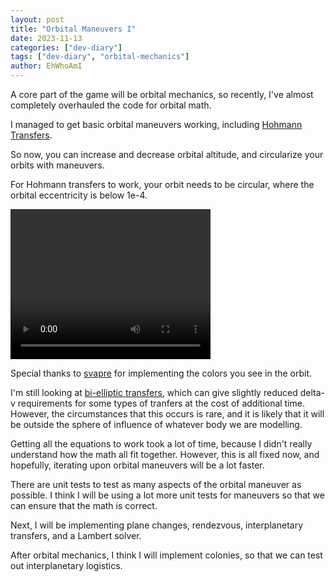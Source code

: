 ```yaml
---
layout: post
title: "Orbital Maneuvers I"
date: 2023-11-13
categories: ["dev-diary"]
tags: ["dev-diary", "orbital-mechanics"]
author: EhWhoAmI
---
```

A core part of the game will be orbital mechanics, so recently, I've almost completely overhauled the code for orbital math.

I managed to get basic orbital maneuvers working, including [Hohmann Transfers](https://en.wikipedia.org/wiki/Hohmann_transfer_orbit). 

So now, you can increase and decrease orbital altitude, and circularize your orbits with maneuvers.

For Hohmann transfers to work, your orbit needs to be circular, where the orbital eccentricity is below 1e-4.

<video width="320" height="240" controls>
  <source src="/assets/media/screenshots/hohmann_transfer.mp4" type="video/mp4">
</video>

Special thanks to [svapre](https://github.com/svapre) for implementing the colors you see in the orbit.

I'm still looking at [bi-elliptic transfers](https://en.wikipedia.org/wiki/Bi-elliptic_transfer), which can give slightly
reduced delta-v requirements for some types of tranfers at the cost of additional time. However, the circumstances that this
occurs is rare, and it is likely that it will be outside the sphere of influence of whatever body we are modelling.

Getting all the equations to work took a lot of time, because I didn't really understand how the math all fit together. However,
this is all fixed now, and hopefully, iterating upon orbital maneuvers will be a lot faster. 

There are unit tests to test as many aspects of the orbital maneuver as possible. I think I will be using a lot more unit tests for maneuvers so that we can ensure that the math is correct.

Next, I will be implementing plane changes, rendezvous, interplanetary transfers, and a Lambert solver.

After orbital mechanics, I think I will implement colonies, so that we can test out interplanetary logistics.
